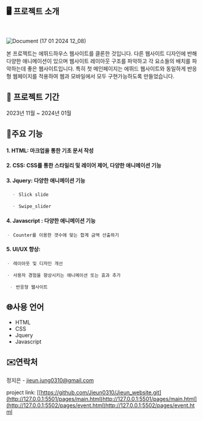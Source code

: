 ## 🖥 프로젝트 소개

<br>

![Document (17 01 2024 12_08)](https://github.com/Jieun0310/ETUDE/assets/109771820/e57c7b9b-714a-47ed-9c2a-cee920326c8e)


본 프로젝트는 에뛰드하우스 웹사이트를 클론한 것입니다. 
다른 웹사이트 디자인에 반해 다양한 애니메이션이 있으며 웹사이트 레이아웃 구조를 파악하고 각 요소들의 배치를 파악하는데 좋은 웹사이트입니다. 
특히 첫 메인페이지는 에뛰드 웹사이트와 동일하게 반응형 웹페이지를 적용하여 웹과 모바일에서 모두 구현가능하도록 만들었습니다.

## 📆 프로젝트 기간

2023년 11월 ~ 2024년 01월

## 📌주요 기능

#### 1. HTML: 마크업을 통한 기초 문서 작성

#### 2. CSS: CSS를 통한 스타일리 및 레이어 제어, 다양한 애니메이션 기능

#### 3. Jquery: 다양한 애니메이션 기능

      ㆍ Slick slide

      ㆍ Swipe_slider


#### 4. Javascript : 다양한 애니메이션 기능

    ㆍ Counter를 이용한 갯수에 맞는 합계 금액 산출하기

#### 5. UI/UX 향상:

    ㆍ 레이아웃 및 디자인 개선

    ㆍ 사용자 경험을 향상시키는 애니메이션 또는 효과 추가

     ㆍ 반응형 웹사이트

## 🌐사용 언어

- HTML
- CSS
- Jquery
- Javascript

## ✉️연락처

정지은 - jieun.jung0310@gmail.com

project link:
[[https://github.com/Jieun0310/Jieun_website.git](http://127.0.0.1:5501/pages/main.html)http://127.0.0.1:5501/pages/main.html](http://127.0.0.1:5502/pages/event.html)http://127.0.0.1:5502/pages/event.html

